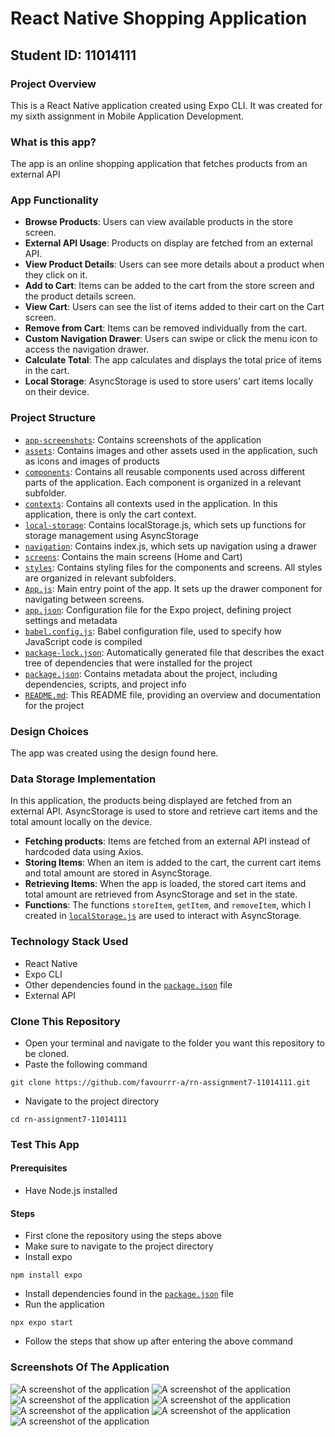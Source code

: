 # React Native Shopping Application
## Student ID: 11014111
### Project Overview
This is a React Native application created using Expo CLI. It was created for my sixth assignment in Mobile Application Development. 

### What is this app?
The app is an online shopping application that fetches products from an external API

### App Functionality
- **Browse Products**: Users can view available products in the store screen.
- **External API Usage**: Products on display are fetched from an external API.
- **View Product Details**: Users can see more details about a product when they click on it.
- **Add to Cart**: Items can be added to the cart from the store screen and the product details screen.
- **View Cart**: Users can see the list of items added to their cart on the Cart screen.
- **Remove from Cart**: Items can be removed individually from the cart.
- **Custom Navigation Drawer**: Users can swipe or click the menu icon to access the navigation drawer.
- **Calculate Total**: The app calculates and displays the total price of items in the cart.
- **Local Storage**: AsyncStorage is used to store users' cart items locally on their device.

### Project Structure
- [`app-screenshots`](./app-screenshots/): Contains screenshots of the application
- [`assets`](./assets/): Contains images and other assets used in the application, such as icons and images of products
- [`components`](./components/): Contains all reusable components used across different parts of the application. Each component is organized in a relevant subfolder.
- [`contexts`](./contexts/): Contains all contexts used in the application. In this application, there is only the cart context.
- [`local-storage`](./local-storage/): Contains localStorage.js, which sets up functions for storage management using AsyncStorage
- [`navigation`](./navigation/): Contains index.js, which sets up navigation using a drawer 
- [`screens`](./screens/): Contains the main screens (Home and Cart)
- [`styles`](./styles/): Contains styling files for the components and screens. All styles are organized in relevant subfolders.
- [`App.js`](./App.js): Main entry point of the app. It sets up the drawer component for navigating between screens.
- [`app.json`](./app.json): Configuration file for the Expo project, defining project settings and metadata
- [`babel.config.js`](./babel.config.js): Babel configuration file, used to specify how JavaScript code is compiled
- [`package-lock.json`](./package-lock.json): Automatically generated file that describes the exact tree of dependencies that were installed for the project
- [`package.json`](./package.json): Contains metadata about the project, including dependencies, scripts, and project info
- [`README.md`](./README.md): This README file, providing an overview and documentation for the project

### Design Choices
The app was created using the design found here.

### Data Storage Implementation
In this application, the products being displayed are fetched from an external API. AsyncStorage is used to store and retrieve cart items and the total amount locally on the device. 
- **Fetching products**: Items are fetched from an external API instead of hardcoded data using Axios.
- **Storing Items**: When an item is added to the cart, the current cart items and total amount are stored in AsyncStorage.
- **Retrieving Items**: When the app is loaded, the stored cart items and total amount are retrieved from AsyncStorage and set in the state.
- **Functions**: The functions `storeItem`, `getItem`, and `removeItem`, which I created in [`localStorage.js`](./local-storage/localStorage.js) are used to interact with AsyncStorage.

### Technology Stack Used
- React Native
- Expo CLI
- Other dependencies found in the [`package.json`](./package.json) file
- External API

### Clone This Repository
- Open your terminal and navigate to the folder you want this repository to be cloned.
- Paste the following command
```
git clone https://github.com/favourrr-a/rn-assignment7-11014111.git
```
- Navigate to the project directory
```
cd rn-assignment7-11014111
```

### Test This App
#### Prerequisites
- Have Node.js installed

#### Steps
- First clone the repository using the steps above
- Make sure to navigate to the project directory
- Install expo
```
npm install expo
```
- Install dependencies found in the [`package.json`](./package.json) file
- Run the application
```
npx expo start
```
- Follow the steps that show up after entering the above command

### Screenshots Of The Application
![A screenshot of the application](app-screenshots/app-screenshot-1.jpg)
![A screenshot of the application](app-screenshots/app-screenshot-2.jpg)
![A screenshot of the application](app-screenshots/app-screenshot-3.jpg)
![A screenshot of the application](app-screenshots/app-screenshot-4.jpg)
![A screenshot of the application](app-screenshots/app-screenshot-5.jpg)
![A screenshot of the application](app-screenshots/app-screenshot-6.jpg)
![A screenshot of the application](app-screenshots/app-screenshot-7.jpg)